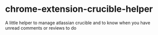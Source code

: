 # chrome-extension-crucible-helper
A little helper to manage atlassian crucible and to know when you have unread comments or reviews to do
